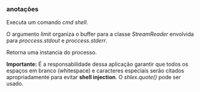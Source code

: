 ### anotações ###

Executa um comando *cmd shell*.

O argumento *limit* organiza o buffer para a classe *StreamReader* envolvida para *proccess.stdout* e *proccess.stderr*.

Retorna uma instancia do processo.


<b>Importante:</b> É a responsabilidade dessa aplicação garantir que todos os espaços em branco (whitespace) e caracteres especiais serão citados apropriadamente para evitar **shell injection**. O *shlex.quote()* pode ser usado.